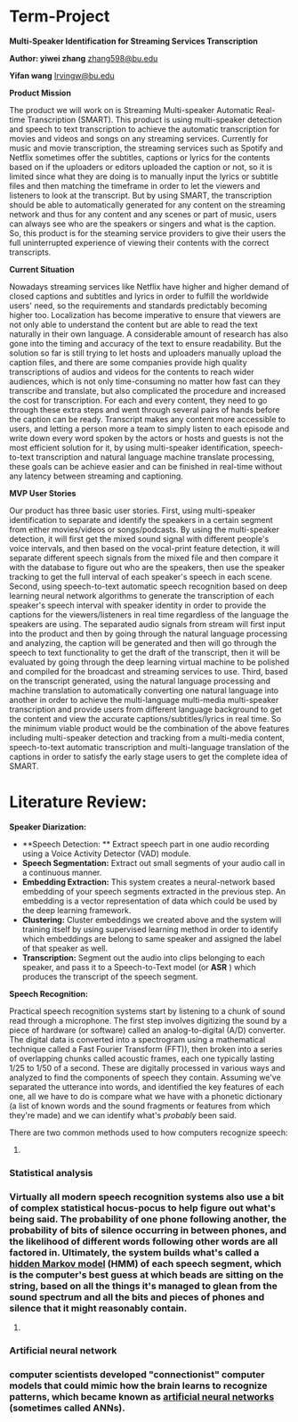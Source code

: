 # Term-Project
**Multi-Speaker Identification for Streaming Services Transcription**

**Author: yiwei zhang** [zhang598@bu.edu](mailto:zhang598@bu.edu)

**Yifan wang** Irvingw@bu.edu

**Product Mission**

The product we will work on is Streaming Multi-speaker Automatic Real-time Transcription (SMART). This product is using multi-speaker detection and speech to text transcription to achieve the automatic transcription for movies and videos and songs on any streaming services. Currently for music and movie transcription, the streaming services such as Spotify and Netflix sometimes offer the subtitles, captions or lyrics for the contents based on if the uploaders or editors uploaded the caption or not, so it is limited since what they are doing is to manually input the lyrics or subtitle files and then matching the timeframe in order to let the viewers and listeners to look at the transcript. But by using SMART, the transcription should be able to automatically generated for any content on the streaming network and thus for any content and any scenes or part of music, users can always see who are the speakers or singers and what is the caption. So, this product is for the steaming service providers to give their users the full uninterrupted experience of viewing their contents with the correct transcripts.

**Current Situation**

Nowadays streaming services like Netflix have higher and higher demand of closed captions and subtitles and lyrics in order to fulfill the worldwide users&#39; need, so the requirements and standards predictably becoming higher too. Localization has become imperative to ensure that viewers are not only able to understand the content but are able to read the text naturally in their own language. A considerable amount of research has also gone into the timing and accuracy of the text to ensure readability. But the solution so far is still trying to let hosts and uploaders manually upload the caption files, and there are some companies provide high quality transcriptions of audios and videos for the contents to reach wider audiences, which is not only time-consuming no matter how fast can they transcribe and translate, but also complicated the procedure and increased the cost for transcription. For each and every content, they need to go through these extra steps and went through several pairs of hands before the caption can be ready. Transcript makes any content more accessible to users, and letting a person more a team to simply listen to each episode and write down every word spoken by the actors or hosts and guests is not the most efficient solution for it, by using multi-speaker identification, speech-to-text transcription and natural language machine translate processing, these goals can be achieve easier and can be finished in real-time without any latency between streaming and captioning.

**MVP User Stories**

Our product has three basic user stories. First, using multi-speaker identification to separate and identify the speakers in a certain segment from either movies/videos or songs/podcasts. By using the multi-speaker detection, it will first get the mixed sound signal with different people&#39;s voice intervals, and then based on the vocal-print feature detection, it will separate different speech signals from the mixed file and then compare it with the database to figure out who are the speakers, then use the speaker tracking to get the full interval of each speaker&#39;s speech in each scene. Second, using speech-to-text automatic speech recognition based on deep learning neural network algorithms to generate the transcription of each speaker&#39;s speech interval with speaker identity in order to provide the captions for the viewers/listeners in real time regardless of the language the speakers are using. The separated audio signals from stream will first input into the product and then by going through the natural language processing and analyzing, the caption will be generated and then will go through the speech to text functionality to get the draft of the transcript, then it will be evaluated by going through the deep learning virtual machine to be polished and compiled for the broadcast and streaming services to use. Third, based on the transcript generated, using the natural language processing and machine translation to automatically converting one natural language into another in order to achieve the multi-language multi-media multi-speaker transcription and provide users from different language background to get the content and view the accurate captions/subtitles/lyrics in real time. So the minimum viable product would be the combination of the above features including multi-speaker detection and tracking from a multi-media content, speech-to-text automatic transcription and multi-language translation of the captions in order to satisfy the early stage users to get the complete idea of SMART.

# Literature Review:

**Speaker Diarization:**

- **Speech Detection: ** Extract speech part in one audio recording using a Voice Activity Detector (VAD) module.
- **Speech Segmentation:** Extract out small segments of your audio call in a continuous manner.
- **Embedding Extraction:**  This system creates a neural-network based embedding of your speech segments extracted in the previous step. An embedding is a vector representation of data which could be used by the deep learning framework.
- **Clustering:**  Cluster embeddings we created above and the system will training itself by using supervised learning method in order to identify which embeddings are belong to same speaker and assigned the label of that speaker as well.
- **Transcription:** Segment out the audio into clips belonging to each speaker, and pass it to a Speech-to-Text model (or  **ASR** ) which produces the transcript of the speech segment.

**Speech Recognition:**

Practical speech recognition systems start by listening to a chunk of sound read through a microphone. The first step involves digitizing the sound by a piece of hardware (or software) called an analog-to-digital (A/D) converter. The digital data is converted into a spectrogram using a mathematical technique called a Fast Fourier Transform (FFT)), then broken into a series of overlapping chunks called acoustic frames, each one typically lasting 1/25 to 1/50 of a second. These are digitally processed in various ways and analyzed to find the components of speech they contain. Assuming we&#39;ve separated the utterance into words, and identified the key features of each one, all we have to do is compare what we have with a phonetic dictionary (a list of known words and the sound fragments or features from which they&#39;re made) and we can identify what&#39;s _probably_ been said.

There are two common methods used to how computers recognize speech:

1.
### Statistical analysis

### Virtually all modern speech recognition systems also use a bit of complex statistical hocus-pocus to help figure out what&#39;s being said. The probability of one phone following another, the probability of bits of silence occurring in between phones, and the likelihood of different words following other words are all factored in. Ultimately, the system builds what&#39;s called a [hidden Markov model](https://en.wikipedia.org/wiki/Hidden_Markov_model) (HMM) of each speech segment, which is the computer&#39;s best guess at which beads are sitting on the string, based on all the things it&#39;s managed to glean from the sound spectrum and all the bits and pieces of phones and silence that it might reasonably contain.

1.
### Artificial neural network

###  computer scientists developed &quot;connectionist&quot; computer models that could mimic how the brain learns to recognize patterns, which became known as [artificial neural networks](https://www.explainthatstuff.com/introduction-to-neural-networks.html) (sometimes called ANNs).
